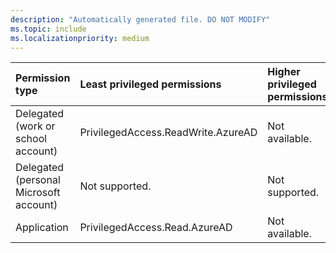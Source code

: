 ```yaml
---
description: "Automatically generated file. DO NOT MODIFY"
ms.topic: include
ms.localizationpriority: medium
---
```


|Permission type|Least privileged permissions|Higher privileged permissions|
|:---|:---|:---|
|Delegated (work or school account)|PrivilegedAccess.ReadWrite.AzureAD|Not available.|
|Delegated (personal Microsoft account)|Not supported.|Not supported.|
|Application|PrivilegedAccess.Read.AzureAD|Not available.|

